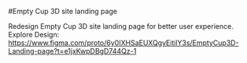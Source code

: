  #Empty Cup 3D site landing page

Redesign Empty Cup 3D site landing page for better user experience. Explore Design: https://www.figma.com/proto/6y0IXHSaEUXQgyEitilY3s/EmptyCup3D-Landing-page?t=e1jxKwpDBgD744Qz-1
